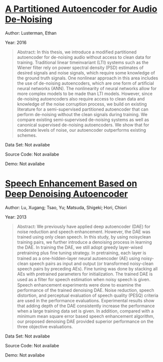 #  [A Partitioned Autoencoder for Audio De-Noising](http://ee.cooper.edu/~keene/assets/lusterman_thesis.pdf)
Author: Lusterman, Ethan

Year: 2016
>Abstract: In this thesis, we introduce a modified partitioned autoencoder for de-noising audio without access to clean data for training. Traditional linear timeinvariant (LTI) systems such as the Wiener filter rely on power spectral density (PSD) estimates of desired signals and noise signals, which require some knowledge of the ground truth signals. One nonlinear approach in this area includes the use of de-noising autoencoders, which are one form of artificial neural networks (ANN). The nonlinearity of neural networks allow for more complex models to be made than LTI models. However, since de-noising autoencoders also require access to clean data and knowledge of the noise corruption process, we build on existing literature for a semi-supervised partitioned autoencoder that can perform de-noising without the clean signals during training. We compare existing semi-supervised de-noising systems as well as canonical supervised de-noising autoencoders. We show that for moderate levels of noise, our autoencoder outperforms existing schemes.

Data Set: Not availabe

Source Code: Not availabe

Demo: Not availabe

#  [Speech Enhancement Based on Deep Denoising Autoencoder](https://www.isca-speech.org/archive/archive_papers/interspeech_2013/i13_0436.pdf)
Author: Lu, Xugang; Tsao, Yu; Matsuda, Shigeki; Hori, Chiori

Year: 2013
>Abstract: We previously have applied deep autoencoder (DAE) for noise reduction and speech enhancement. However, the DAE was trained using only clean speech. In this study, by using noisyclean training pairs, we further introduce a denoising process in learning the DAE. In training the DAE, we still adopt greedy layer-wised pretraining plus ﬁne tuning strategy. In pretraining, each layer is trained as a one-hidden-layer neural autoencoder (AE) using noisy-clean speech pairs as input and output (or transformed noisy-clean speech pairs by preceding AEs). Fine tuning was done by stacking all AEs with pretrained parameters for initialization. The trained DAE is used as a ﬁlter for speech estimation when noisy speech is given. Speech enhancement experiments were done to examine the performance of the trained denoising DAE. Noise reduction, speech distortion, and perceptual evaluation of speech quality (PESQ) criteria are used in the performance evaluations. Experimental results show that adding depth of the DAE consistently increase the performance when a large training data set is given. In addition, compared with a minimum mean square error based speech enhancement algorithm, our proposed denoising DAE provided superior performance on the three objective evaluations.

Data Set: Not availabe

Source Code: Not availabe

Demo: Not availabe


